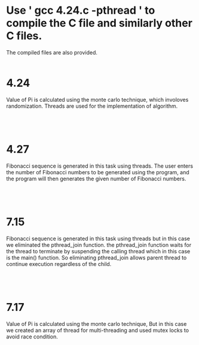 # Use ' gcc 4.24.c -pthread ' to compile the C file and similarly other C files. 
The compiled files are also provided.
<br><br>
# 4.24
Value of Pi is calculated using the monte carlo technique, which involoves randomization. Threads are used for the implementation of algorithm.
<br><br>
<br><br>
# 4.27
Fibonacci sequence is generated in this task using threads. The user enters the number of Fibonacci numbers to be generated using the program, and the program will then generates the given number of Fibonacci numbers.
<br><br>
<br><br>
# 7.15
Fibonacci sequence is generated in this task using threads but in this case we eliminated the pthread_join function. the pthread_join function waits for the thread to terminate by suspending the calling thread which in this case is the main() function. So eliminating pthread_join allows parent thread to continue execution regardless of the child.
<br><br>
<br><br>
# 7.17
Value of Pi is calculated using the monte carlo technique, But in this case we created an array of thread for multi-threading and used mutex locks to avoid race condition.
<br><br>
<br><br>
